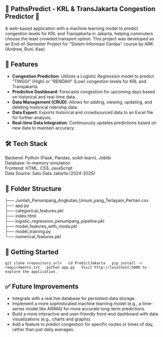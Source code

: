 ## 🚆 PathsPredict - KRL & TransJakarta Congestion Predictor 🚌

A web-based application with a machine learning model to predict congestion levels for KRL and Transjakarta in Jakarta, helping commuters choose the least crowded transport option.
This project was developed as an End-of-Semester Project for "Sistem Informasi Cerdas" course by ARK (Andrew, Runi, Kae)

## 🚀 Features
* **Congestion Prediction**: Utilizes a Logistic Regression model to predict "TINGGI" (High) or "RENDAH" (Low) congestion levels for KRL and Transjakarta.  
* **Predictive Dashboard**: Forecasts congestion for upcoming days based on historical and real-time data.  
* **Data Management (CRUD)**: Allows for adding, viewing, updating, and deleting historical ridership data.  
* **Data Export**: Exports historical and crowdsourced data to an Excel file for further analysis.  
* **Real-time Data Integration**: Continuously updates predictions based on new data to maintain accuracy.  

## 🛠 Tech Stack
Backend: Python (Flask, Pandas, scikit-learn), Joblib  
Database: In-memory simulation  
Frontend: HTML, CSS, JavaScript  
Data Source: Satu Data Jakarta (2024-2025)  

## 📂 Folder Structure
├── Jumlah_Penumpang_Angkutan_Umum_yang_Terlayani_Perhari.csv  <br>
├── app.py  <br>
├── categorical_features.pkl  <br>
├── index.html  <br> 
├── logistic_regression_penumpang_pipeline.pkl  <br>
├── model_features_with_moda.pkl   <br>
├── model_training.py  <br>
└── numerical_features.pkl  <br>

## 🧪 Getting Started
`git clone <repository_url>  
cd PredictJakarta  
pip install -r requirements.txt  
python app.py  
Visit http://localhost:5000 to explore the application.`

## ✅ Future Improvements
* Integrate with a real live database for persistent data storage.
* Implement a more sophisticated machine learning model (e.g., a time-series model like ARIMA) for more accurate long-term predictions.  
* Build a more interactive and user-friendly front-end dashboard with data visualizations (e.g., charts and graphs).  
* Add a feature to predict congestion for specific routes or times of day, rather than just daily averages.
